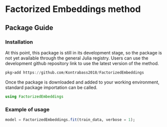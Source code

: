 # Factorized Embeddings method
## Package Guide
### Installation
At this point, this package is still in its development stage, so the package is not yet available through the general Julia registry. Users can use the development github repository link to use the latest version of the method.
```julia
pkg>add https://github.com/Kontrabass2018/FactorizedEmbeddings
```

Once the package is downloaded and added to your working environment, standard package importation can be called.
```julia
using FactorizedEmbeddings
```

### Example of usage
```julia
model = FactorizedEmbeddings.fit(train_data, verbose = 1);
```